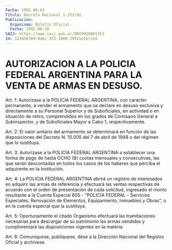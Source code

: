```yaml
---
Fecha: 1992-08-03
Título: Decreto Nacional 1.353/92
Publicación:
  Organismo: Boletín Oficial
  Fecha: 1992-08-10
SAIJ: https://www.saij.gob.ar/DN19920001353
Id: 123456789-0abc-353-1000-2991soterced
---
```

# AUTORIZACION A LA POLICIA FEDERAL ARGENTINA PARA LA VENTA DE ARMAS EN DESUSO.

<a id="1"></a>
Art. 1: Autorízase a la POLICIA FEDERAL ARGENTINA, con carácter permanente,  a  vender  el  armamento  que  se  declare  en  desuso exclusiva  y directamente a su Personal Superior y de Suboficiales, en actividad  o  en situación de retiro, comprendidos en los grados de Comisario General  a  Subinspector,  y  de  Suboficiales Mayor a Cabo 1, respectivamente.

<a id="2"></a>
Art.  2:  El  valor  unitario  del armamento se determinará en función de las disposiciones del Decreto N. 10.005  del  7 de abril de 1948 o del régimen que lo sustituya.

<a id="3"></a>
Art. 3: Autorízase a la POLICIA FEDERAL ARGENTINA a establecer una forma de pago de hasta OCHO (8) cuotas mensuales y consecutivas,  las  que serán descontadas en todos los casos de los haberes que perciba el adquirente en la Institución.

<a id="4"></a>
Art.  4:  La  POLICIA  FEDERAL ARGENTINA abrirá un registro de interesados en adquirir las armas  de  referencia  y  efectuará las ventas respectivas de acuerdo con el orden de presentación  de cada solicitud,  ingresado el monto resultante a la Cuenta Especial  805 -  "POLICIA  FEDERAL    -    Servicios  Especiales,  Renovación  de Elementos,  Equipamiento,  Inmuebles  y  Obras",  o  en  la  cuenta especial que la sustituya.

<a id="5"></a>
Art.  5:  Oportunamente  el  citado  Organismo  efectuará  las tramitaciones  necesarias para descargar de su patrimonio las armas vendidas y cumplimentará  las disposiciones vigentes en la materia.

<a id="6"></a>
Art.  6: Comuníquese, publíquese, dése a la Dirección Nacional del Registro Oficial y archívese.